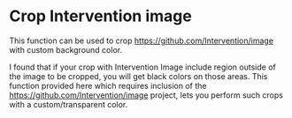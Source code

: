 # Crop Intervention image
This function can be used to crop https://github.com/Intervention/image with custom background color. 

I found that  if your crop with Intervention Image include region outside of the image to be cropped, you will get black colors on those areas. This function provided here which requires inclusion of the https://github.com/Intervention/image project, lets you perform such crops with a custom/transparent color.

